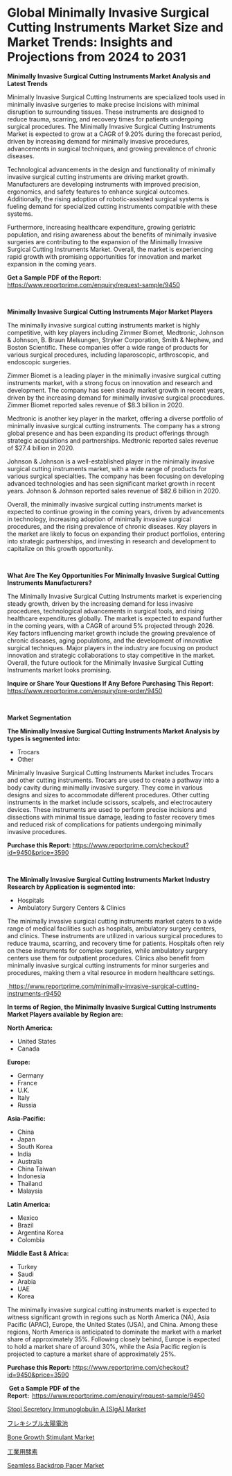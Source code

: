 <p><h1>Global Minimally Invasive Surgical Cutting Instruments Market Size and Market Trends: Insights and Projections from 2024 to 2031</h1></p><p><strong>Minimally Invasive Surgical Cutting Instruments Market Analysis and Latest Trends</strong></p>
<p><p>Minimally Invasive Surgical Cutting Instruments are specialized tools used in minimally invasive surgeries to make precise incisions with minimal disruption to surrounding tissues. These instruments are designed to reduce trauma, scarring, and recovery times for patients undergoing surgical procedures. The Minimally Invasive Surgical Cutting Instruments Market is expected to grow at a CAGR of 9.20% during the forecast period, driven by increasing demand for minimally invasive procedures, advancements in surgical techniques, and growing prevalence of chronic diseases.</p><p>Technological advancements in the design and functionality of minimally invasive surgical cutting instruments are driving market growth. Manufacturers are developing instruments with improved precision, ergonomics, and safety features to enhance surgical outcomes. Additionally, the rising adoption of robotic-assisted surgical systems is fueling demand for specialized cutting instruments compatible with these systems.</p><p>Furthermore, increasing healthcare expenditure, growing geriatric population, and rising awareness about the benefits of minimally invasive surgeries are contributing to the expansion of the Minimally Invasive Surgical Cutting Instruments Market. Overall, the market is experiencing rapid growth with promising opportunities for innovation and market expansion in the coming years.</p></p>
<p><strong>Get a Sample PDF of the Report:&nbsp;</strong> <a href="https://www.reportprime.com/enquiry/request-sample/9450">https://www.reportprime.com/enquiry/request-sample/9450</a></p>
<p>&nbsp;</p>
<p><strong>Minimally Invasive Surgical Cutting Instruments Major Market Players</strong></p>
<p><p>The minimally invasive surgical cutting instruments market is highly competitive, with key players including Zimmer Biomet, Medtronic, Johnson & Johnson, B. Braun Melsungen, Stryker Corporation, Smith & Nephew, and Boston Scientific. These companies offer a wide range of products for various surgical procedures, including laparoscopic, arthroscopic, and endoscopic surgeries.</p><p>Zimmer Biomet is a leading player in the minimally invasive surgical cutting instruments market, with a strong focus on innovation and research and development. The company has seen steady market growth in recent years, driven by the increasing demand for minimally invasive surgical procedures. Zimmer Biomet reported sales revenue of $8.3 billion in 2020.</p><p>Medtronic is another key player in the market, offering a diverse portfolio of minimally invasive surgical cutting instruments. The company has a strong global presence and has been expanding its product offerings through strategic acquisitions and partnerships. Medtronic reported sales revenue of $27.4 billion in 2020.</p><p>Johnson & Johnson is a well-established player in the minimally invasive surgical cutting instruments market, with a wide range of products for various surgical specialties. The company has been focusing on developing advanced technologies and has seen significant market growth in recent years. Johnson & Johnson reported sales revenue of $82.6 billion in 2020.</p><p>Overall, the minimally invasive surgical cutting instruments market is expected to continue growing in the coming years, driven by advancements in technology, increasing adoption of minimally invasive surgical procedures, and the rising prevalence of chronic diseases. Key players in the market are likely to focus on expanding their product portfolios, entering into strategic partnerships, and investing in research and development to capitalize on this growth opportunity.</p></p>
<p>&nbsp;</p>
<p><strong>What Are The Key Opportunities For Minimally Invasive Surgical Cutting Instruments Manufacturers?</strong></p>
<p><p>The Minimally Invasive Surgical Cutting Instruments market is experiencing steady growth, driven by the increasing demand for less invasive procedures, technological advancements in surgical tools, and rising healthcare expenditures globally. The market is expected to expand further in the coming years, with a CAGR of around 5% projected through 2026. Key factors influencing market growth include the growing prevalence of chronic diseases, aging populations, and the development of innovative surgical techniques. Major players in the industry are focusing on product innovation and strategic collaborations to stay competitive in the market. Overall, the future outlook for the Minimally Invasive Surgical Cutting Instruments market looks promising.</p></p>
<p><strong>Inquire or Share Your Questions If Any Before Purchasing This Report:</strong> <a href="https://www.reportprime.com/enquiry/pre-order/9450">https://www.reportprime.com/enquiry/pre-order/9450</a></p>
<p>&nbsp;</p>
<p><strong>Market Segmentation</strong></p>
<p><strong>The Minimally Invasive Surgical Cutting Instruments Market Analysis by types is segmented into:</strong></p>
<p><ul><li>Trocars</li><li>Other</li></ul></p>
<p><p>Minimally Invasive Surgical Cutting Instruments Market includes Trocars and other cutting instruments. Trocars are used to create a pathway into a body cavity during minimally invasive surgery. They come in various designs and sizes to accommodate different procedures. Other cutting instruments in the market include scissors, scalpels, and electrocautery devices. These instruments are used to perform precise incisions and dissections with minimal tissue damage, leading to faster recovery times and reduced risk of complications for patients undergoing minimally invasive procedures.</p></p>
<p><strong>Purchase this Report:&nbsp;</strong><a href="https://www.reportprime.com/checkout?id=9450&price=3590">https://www.reportprime.com/checkout?id=9450&price=3590</a></p>
<p>&nbsp;</p>
<p><strong>The Minimally Invasive Surgical Cutting Instruments Market Industry Research by Application is segmented into:</strong></p>
<p><ul><li>Hospitals</li><li>Ambulatory Surgery Centers & Clinics</li></ul></p>
<p><p>The minimally invasive surgical cutting instruments market caters to a wide range of medical facilities such as hospitals, ambulatory surgery centers, and clinics. These instruments are utilized in various surgical procedures to reduce trauma, scarring, and recovery time for patients. Hospitals often rely on these instruments for complex surgeries, while ambulatory surgery centers use them for outpatient procedures. Clinics also benefit from minimally invasive surgical cutting instruments for minor surgeries and procedures, making them a vital resource in modern healthcare settings.</p></p>
<p><a href="https://www.reportprime.com/minimally-invasive-surgical-cutting-instruments-r9450">&nbsp;https://www.reportprime.com/minimally-invasive-surgical-cutting-instruments-r9450</a></p>
<p><strong>In terms of Region, the Minimally Invasive Surgical Cutting Instruments Market Players available by Region are:</strong></p>
<p>
    <p> <strong> North America: </strong>
        <ul>
            <li>United States</li>
            <li>Canada</li>
        </ul>
        </p> 
    <p> <strong> Europe: </strong>
        <ul>
            <li>Germany</li>
            <li>France</li>
            <li>U.K.</li>
            <li>Italy</li>
            <li>Russia</li>
        </ul>
        </p> 
    <p> <strong> Asia-Pacific: </strong>
        <ul>
            <li>China</li>
            <li>Japan</li>
            <li>South Korea</li>
            <li>India</li>
            <li>Australia</li>
            <li>China Taiwan</li>
            <li>Indonesia</li>
            <li>Thailand</li>
            <li>Malaysia</li>
        </ul>
        </p> 
    <p> <strong> Latin America: </strong>
        <ul>
            <li>Mexico</li>
            <li>Brazil</li>
            <li>Argentina Korea</li>
            <li>Colombia</li>
        </ul>
        </p> 
    <p> <strong> Middle East & Africa: </strong>
        <ul>
            <li>Turkey</li>
            <li>Saudi</li>
            <li>Arabia</li>
            <li>UAE</li>
            <li>Korea</li>
        </ul>
    </p>
    </p>
<p><p>The minimally invasive surgical cutting instruments market is expected to witness significant growth in regions such as North America (NA), Asia Pacific (APAC), Europe, the United States (USA), and China. Among these regions, North America is anticipated to dominate the market with a market share of approximately 35%. Following closely behind, Europe is expected to hold a market share of around 30%, while the Asia Pacific region is projected to capture a market share of approximately 25%.</p></p>
<p><strong>Purchase this Report: </strong><a href="https://www.reportprime.com/checkout?id=9450&price=3590">https://www.reportprime.com/checkout?id=9450&price=3590</a></p>
<p>&nbsp;<strong>Get a Sample PDF of the Report:&nbsp;&nbsp;</strong><a href="https://www.reportprime.com/enquiry/request-sample/9450">https://www.reportprime.com/enquiry/request-sample/9450</a></p>
<p><strong></strong></p>
<p><p><a href="https://www.linkedin.com/pulse/stool-secretory-immunoglobulin-siga-market-size-furnishes-iyncf">Stool Secretory Immunoglobulin A [SIgA] Market</a></p><p><a href="https://github.com/klon646/Market-Research-Report-List-1/blob/main/763882878459.md">フレキシブル太陽電池</a></p><p><a href="https://www.linkedin.com/pulse/bone-growth-stimulant-market-centers-aspects-share-opportunity-rrqef">Bone Growth Stimulant Market</a></p><p><a href="https://github.com/EstaSprer20231/Market-Research-Report-List-1/blob/main/803024678457.md">工業用酵素</a></p><p><a href="https://issuu.com/reportprime-2/docs/seamless-backdrop-paper-market-size-2030.pptx">Seamless Backdrop Paper Market</a></p></p>